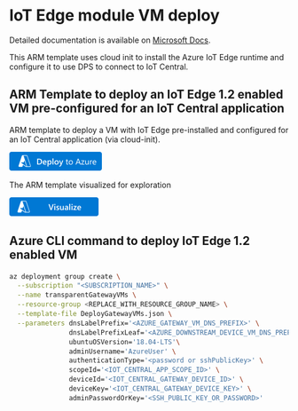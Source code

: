 # IoT Edge module VM deploy

Detailed documentation is available on [Microsoft Docs](https://docs.microsoft.com/azure/iot-edge/how-to-install-iot-edge-ubuntuvm).

This ARM template uses cloud init to install the Azure IoT Edge runtime and configure it to use DPS to connect to IoT Central.

## ARM Template to deploy an IoT Edge 1.2 enabled VM pre-configured for an IoT Central application

ARM template to deploy a VM with IoT Edge pre-installed and configured for an IoT Central application (via cloud-init).

<a href="https://portal.azure.com/#create/Microsoft.Template/uri/https%3A%2F%2Fraw.githubusercontent.com%2FAzure-Samples%2Fiot-central-docs-samples%2Fmaster%2Ftransparent-gateway-1-2%2FDeployGatewayVMs.json" target="_blank">
    <img src="https://raw.githubusercontent.com/Azure/azure-quickstart-templates/master/1-CONTRIBUTION-GUIDE/images/deploytoazure.png" />
</a>

The ARM template visualized for exploration

<a href="http://armviz.io/#/?load=https%3A%2F%2Fraw.githubusercontent.com%2FAzure-Samples%2Fiot-central-docs-samples%2Fmaster%2Ftransparent-gateway-1-2%2FDeployGatewayVMs.json" target="_blank">
    <img src="https://raw.githubusercontent.com/Azure/azure-quickstart-templates/master/1-CONTRIBUTION-GUIDE/images/visualizebutton.png" /></a>

## Azure CLI command to deploy IoT Edge 1.2 enabled VM

```bash
az deployment group create \
  --subscription "<SUBSCRIPTION_NAME>" \
  --name transparentGatewayVMs \
  --resource-group <REPLACE_WITH_RESOURCE_GROUP_NAME> \
  --template-file DeployGatewayVMs.json \
  --parameters dnsLabelPrefix='<AZURE_GATEWAY_VM_DNS_PREFIX>' \
               dnsLabelPrefixLeaf='<AZURE_DOWNSTREAM_DEVICE_VM_DNS_PREFIX>' \
               ubuntuOSVersion='18.04-LTS'\
               adminUsername='AzureUser' \
               authenticationType='<password or sshPublicKey>' \
               scopeId='<IOT_CENTRAL_APP_SCOPE_ID>' \
               deviceId='<IOT_CENTRAL_GATEWAY_DEVICE_ID>' \
               deviceKey='<IOT_CENTRAL_GATEWAY_DEVICE_KEY>' \
               adminPasswordOrKey='<SSH_PUBLIC_KEY_OR_PASSWORD>'
```
